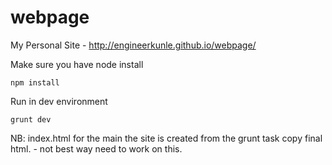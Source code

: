 # webpage
My Personal Site - http://engineerkunle.github.io/webpage/

Make sure you have node install
```
npm install
```

Run in dev environment

```
grunt dev
```

NB: index.html for the main the site is created from the grunt task copy final html. - not best way need to work on this.


